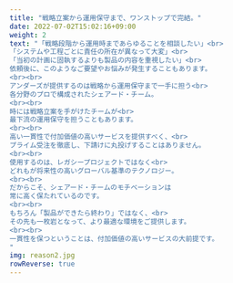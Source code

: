 ```yaml
---
title: "戦略立案から運用保守まで、ワンストップで完結。"
date: 2022-07-02T15:02:16+09:00
weight: 2
text: "「戦略段階から運用時まであらゆることを相談したい」<br>
「システムや工程ごとに責任の所在が異なって大変」<br>
「当初の計画に固執するよりも製品の内容を重視したい」<br>
依頼後に、このようなご要望やお悩みが発生することもあります。
<br><br>
アンダーズが提供するのは戦略から運用保守まで一手に担う<br> 
各分野のプロで構成されたシェアード・チーム。
<br><br>
時には戦略立案を手がけたチームが<br> 
最下流の運用保守を担うこともあります。
<br><br>
高い一貫性で付加価値の高いサービスを提供すべく、<br> 
プライム受注を徹底し、下請けに丸投げすることはありません。
<br><br>
使用するのは、レガシープロジェクトではなく<br> 
どれもが将来性の高いグローバル基準のテクノロジー。
<br><br>
だからこそ、シェアード・チームのモチベーションは  
常に高く保たれているのです。
<br><br>
もちろん「製品ができたら終わり」ではなく、<br> 
その先も一枚岩となって、より最適な環境をご提供します。
<br><br>
一貫性を保つということは、付加価値の高いサービスの大前提です。
"
img: reason2.jpg
rowReverse: true
---
```

